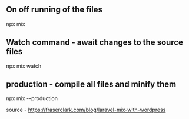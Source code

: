 ## On off running of the files
npx mix

## Watch command - await changes to the source files
npx mix watch

## production - compile all files and minify them
npx mix --production

source - https://fraserclark.com/blog/laravel-mix-with-wordpress
 